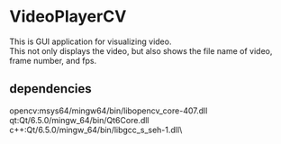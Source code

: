 # VideoPlayerCV
This is GUI application for visualizing video.\
This not only displays the video, but also shows the file name of video, frame number, and fps.
## dependencies
opencv:msys64/mingw64/bin/libopencv_core-407.dll\
qt:Qt/6.5.0/mingw_64/bin/Qt6Core.dll\
c++:Qt/6.5.0/mingw_64/bin/libgcc_s_seh-1.dll\
